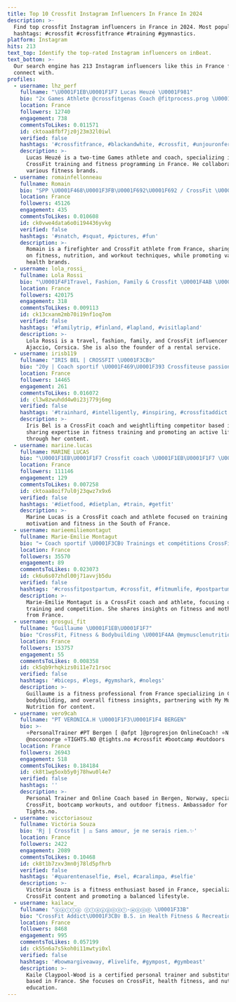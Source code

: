 ```yaml
---
title: Top 10 Crossfit Instagram Influencers In France In 2024
description: >-
  Find top crossfit Instagram influencers in France in 2024. Most popular
  hashtags: #crossfit #crossfitfrance #training #gymnastics.
platform: Instagram
hits: 213
text_top: Identify the top-rated Instagram influencers on inBeat.
text_bottom: >-
  Our search engine has 213 Instagram influencers like this in France for you to
  connect with.
profiles:
  - username: lhz_perf
    fullname: "\U0001F1EB\U0001F1F7 Lucas Heuzé \U0001F981"
    bio: "2x Games Athlete @crossfitgenas Coach @fitprocess.prog \U0001F4C8 . @purvitae.fr @fitandrack @unchained_fr @monka_france"
    location: France
    followers: 12740
    engagement: 738
    commentsToLikes: 0.011571
    id: cktoaa8fbf7jz0j23m32l0iwl
    verified: false
    hashtags: '#crossfitfrance, #blackandwhite, #crossfit, #unjouronfera120sousfatigue'
    description: >-
      Lucas Heuzé is a two-time Games athlete and coach, specializing in
      CrossFit training and fitness programming in France. He collaborates with
      various fitness brands.
  - username: romainfellonneau
    fullname: Romain
    bio: "SPP \U0001F468\U0001F3FB‍\U0001F692\U0001F692 / CrossFit \U0001F3CB\U0001F3FB‍♂️\U0001F1EB\U0001F1F7 / BDX @virusintl FELLONNEAU10 @wodabox WODAROMAIN @nutrimuscle @fitaideurope @eleikofrance @greenfitrecovery \U0001F4C8⬇️"
    location: France
    followers: 45126
    engagement: 435
    commentsToLikes: 0.010608
    id: ck0vwe4data6o0i194436yvkg
    verified: false
    hashtags: '#snatch, #squat, #pictures, #fun'
    description: >-
      Romain is a firefighter and CrossFit athlete from France, sharing insights
      on fitness, nutrition, and workout techniques, while promoting various
      health brands.
  - username: lola_rossi_
    fullname: Lola Rossi
    bio: "\U0001F4F1Travel, Fashion, Family & Crossfit \U0001F4AB \U0001F4CD Ajaccio, Corsica. \U0001F334 ✨Founder @machalorent \U0001F4E9 contact@lola-rossi.com"
    location: France
    followers: 420175
    engagement: 318
    commentsToLikes: 0.009113
    id: ck13cxanm2mb70i19nf1oq7om
    verified: false
    hashtags: '#familytrip, #finland, #lapland, #visitlapland'
    description: >-
      Lola Rossi is a travel, fashion, family, and CrossFit influencer based in
      Ajaccio, Corsica. She is also the founder of a rental service.
  - username: irisb119
    fullname: "IRIS BEL | CROSSFIT \U0001F3CB️‍♀️"
    bio: "20y | Coach sportif \U0001F469‍\U0001F393 Crossfiteuse passionnée \U0001F31F Weightlifting -55kg \U0001F948\U0001F1EB\U0001F1F7 \U0001F525 @onrushers_team \U0001F3E1 @crossfit_tanka \U0001F3CB️‍♀️ @6.sur.6 ⬇️ Lien code promo ⬇️"
    location: France
    followers: 14465
    engagement: 261
    commentsToLikes: 0.016072
    id: cl3w8zwuhdd4w0i23j779j6mg
    verified: false
    hashtags: '#trainhard, #intelligently, #inspiring, #crossfitaddict'
    description: >-
      Iris Bel is a CrossFit coach and weightlifting competitor based in France,
      sharing expertise in fitness training and promoting an active lifestyle
      through her content.
  - username: mariine.lucas
    fullname: MARINE LUCAS
    bio: "\U0001F1EB\U0001F1F7 Crossfit coach \U0001F1EB\U0001F1F7 \U0001F525Training motivation\U0001F525 \U0001F374@rpstrength athlète \U0001F4CDSouth of France, Toulon."
    location: France
    followers: 111146
    engagement: 129
    commentsToLikes: 0.007258
    id: cktoaa8oif7ul0j23qwz7x9x6
    verified: false
    hashtags: '#dietfood, #dietplan, #train, #getfit'
    description: >-
      Marine Lucas is a CrossFit coach and athlete focused on training
      motivation and fitness in the South of France.
  - username: marieemiliemontagut
    fullname: Marie-Emilie Montagut
    bio: "➡️ Coach sportif \U0001F3CB️‍♀️ Trainings et compétitions CrossFit \U0001F476 Romy 24/11/20 \U0001F476 Paulin 11/02/2023 Athlète @crossfitgames 2018 SPONSORS ⬇️"
    location: France
    followers: 35570
    engagement: 89
    commentsToLikes: 0.023073
    id: ck6u6s07zhdl00j71avvjb5du
    verified: false
    hashtags: '#crossfitpostpartum, #crossfit, #fitmumlife, #postpartum'
    description: >-
      Marie-Emilie Montagut is a CrossFit coach and athlete, focusing on
      training and competition. She shares insights on fitness and motherhood
      from France.
  - username: grosgui_fit
    fullname: "Guillaume \U0001F1EB\U0001F1F7"
    bio: "CrossFit, Fitness & Bodybuilding \U0001F4AA @mymusclenutrition"
    location: France
    followers: 153757
    engagement: 55
    commentsToLikes: 0.008358
    id: ck5qb9rhqkizs0i11e7z1rsoc
    verified: false
    hashtags: '#biceps, #legs, #gymshark, #nolegs'
    description: >-
      Guillaume is a fitness professional from France specializing in CrossFit,
      bodybuilding, and overall fitness insights, partnering with My Muscle
      Nutrition for content.
  - username: vero9cah
    fullname: "PT VERONICA.H \U0001F1F3\U0001F1F4 BERGEN"
    bio: >-
      ⭐️PersonalTrainer #PT Bergen [ @afpt ]@progresjon OnlineCoach! ⭐️NOCCO
      @nocconorge ⭐️TIGHTS.NO @tights.no #crossfit #bootcamp #outdoors
    location: France
    followers: 26943
    engagement: 518
    commentsToLikes: 0.184184
    id: ck8t1wg5oxb5y0j78hwu0l4e7
    verified: false
    hashtags: ''
    description: >-
      Personal Trainer and Online Coach based in Bergen, Norway, specializing in
      CrossFit, bootcamp workouts, and outdoor fitness. Ambassador for NOCCO and
      Tights.no.
  - username: vicctoriasouz
    fullname: Victória Souza
    bio: 'Rj | Crossfit | ⚖️ Sans amour, je ne serais rien.✨'
    location: France
    followers: 2422
    engagement: 2089
    commentsToLikes: 0.10468
    id: ck8t1b7zxv3mn0j78ld5pfhrb
    verified: false
    hashtags: '#quarentenaselfie, #sel, #caralimpa, #selfie'
    description: >-
      Victória Souza is a fitness enthusiast based in France, specializing in
      CrossFit content and promoting a balanced lifestyle.
  - username: kailacw_
    fullname: "ⓚⓐⓘⓛⓐ ⓒⓛⓐⓨⓟⓞⓞⓛ-ⓦⓞⓞⓓ \U0001F33B"
    bio: "CrossFit Addict\U0001F3CB️‍♀️ B.S. in Health Fitness & Recreation \U0001F4DC Minor in nutrition\U0001F951 Personal trainer certified \U0001F4AA\U0001F3FC Substitute teacher K-12 \U0001F34E Neko & nala \U0001F43E\U0001F9B4"
    location: France
    followers: 8468
    engagement: 995
    commentsToLikes: 0.057199
    id: ck55n6a7s5koh0i11mwtyi0xl
    verified: false
    hashtags: '#bowmargiveaway, #livelife, #gympost, #gymbeast'
    description: >-
      Kaile Claypool-Wood is a certified personal trainer and substitute teacher
      based in France. She focuses on CrossFit, health fitness, and nutrition
      education.
---
```


